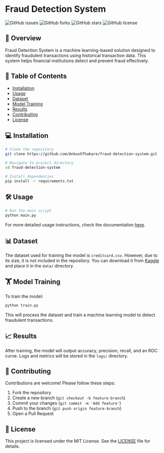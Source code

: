 # Fraud Detection System

![GitHub issues](https://img.shields.io/github/issues/AnkushThakare/fraud-detection-system)
![GitHub forks](https://img.shields.io/github/forks/AnkushThakare/fraud-detection-system)
![GitHub stars](https://img.shields.io/github/stars/AnkushThakare/fraud-detection-system)
![GitHub license](https://img.shields.io/github/license/AnkushThakare/fraud-detection-system)

## 🚀 Overview
Fraud Detection System is a machine learning-based solution designed to identify fraudulent transactions using historical transaction data. This system helps financial institutions detect and prevent fraud effectively.

## 📜 Table of Contents
- [Installation](#installation)
- [Usage](#usage)
- [Dataset](#dataset)
- [Model Training](#model-training)
- [Results](#results)
- [Contributing](#contributing)
- [License](#license)

## 💻 Installation
```bash
# Clone the repository
git clone https://github.com/AnkushThakare/fraud-detection-system.git

# Navigate to project directory
cd fraud-detection-system

# Install dependencies
pip install -r requirements.txt
```

## 🛠️ Usage
```bash
# Run the main script
python main.py
```
For more detailed usage instructions, check the documentation [here](docs/USAGE.md).

## 📊 Dataset
The dataset used for training the model is `creditcard.csv`. However, due to its size, it is not included in the repository. You can download it from [Kaggle](https://www.kaggle.com/datasets/mlg-ulb/creditcardfraud) and place it in the `data/` directory.

## 🏋️ Model Training
To train the model:
```bash
python train.py
```
This will process the dataset and train a machine learning model to detect fraudulent transactions.

## 📈 Results
After training, the model will output accuracy, precision, recall, and an ROC curve. Logs and metrics will be stored in the `logs/` directory.

## 🤝 Contributing
Contributions are welcome! Please follow these steps:
1. Fork the repository
2. Create a new branch (`git checkout -b feature-branch`)
3. Commit your changes (`git commit -m 'Add feature'`)
4. Push to the branch (`git push origin feature-branch`)
5. Open a Pull Request

## 📜 License
This project is licensed under the MIT License. See the [LICENSE](LICENSE) file for details.

